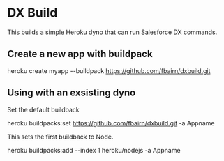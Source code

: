 # DX Build

This builds a simple Heroku dyno that can run Salesforce DX commands.

## Create a new app with buildpack

heroku create myapp --buildpack https://github.com/fbairn/dxbuild.git

## Using with an exsisting dyno

Set the default buildback

heroku buildpacks:set https://github.com/fbairn/dxbuild.git -a Appname

This sets the first buildback to Node.

heroku buildpacks:add --index 1 heroku/nodejs -a Appname

